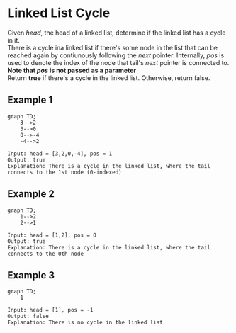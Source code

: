 # Linked List Cycle

Given _head_, the head of a linked list, determine if the linked list has a cycle in it.\
There is a cycle ina linked list if there's some node in the list that can be reached again by contiunously following the _next_ pointer. Internally, _pos_ is used to denote the index of the node that tail's _next_ pointer is connected to.\
**Note that _pos_ is not passed as a parameter**\
Return **true** if there's a cycle in the linked list. Otherwise, return false.

## Example 1

```mermaid
graph TD;
    3-->2
    3-->0
    0-->-4
    -4-->2
```

`Input: head = [3,2,0,-4], pos = 1`\
`Output: true`\
`Explanation: There is a cycle in the linked list, where the tail connects to the 1st node (0-indexed)`

## Example 2

```mermaid
graph TD;
    1-->2
    2-->1
```

`Input: head = [1,2], pos = 0`\
`Output: true`\
`Explanation: There is a cycle in the linked list, where the tail connects to the 0th node `

## Example 3

```mermaid
graph TD;
    1
```

`Input: head = [1], pos = -1`\
`Output: false`\
`Explanation: There is no cycle in the linked list`
